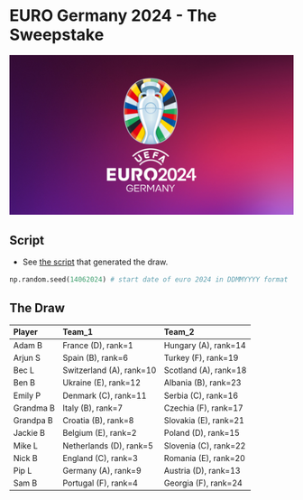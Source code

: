 # EURO Germany 2024 - The Sweepstake

<!-- ![EURO Germany 2024]() -->
<div style="text-align: center;">
    <img src="euro_wallpaper.jpeg" width="512">
</div>

## Script

- See [the script](run_euro24_draw.ipynb) that 
generated the draw. 

```python
np.random.seed(14062024) # start date of euro 2024 in DDMMYYYY format
```

## The Draw

| Player    | Team_1                   | Team_2                |
| :-------- | :----------------------- | :-------------------- |
| Adam B    | France (D), rank=1       | Hungary (A), rank=14  |
| Arjun S   | Spain (B), rank=6        | Turkey (F), rank=19   |
| Bec L     | Switzerland (A), rank=10 | Scotland (A), rank=18 |
| Ben B     | Ukraine (E), rank=12     | Albania (B), rank=23  |
| Emily P   | Denmark (C), rank=11     | Serbia (C), rank=16   |
| Grandma B | Italy (B), rank=7        | Czechia (F), rank=17  |
| Grandpa B | Croatia (B), rank=8      | Slovakia (E), rank=21 |
| Jackie B  | Belgium (E), rank=2      | Poland (D), rank=15   |
| Mike L    | Netherlands (D), rank=5  | Slovenia (C), rank=22 |
| Nick B    | England (C), rank=3      | Romania (E), rank=20  |
| Pip L     | Germany (A), rank=9      | Austria (D), rank=13  |
| Sam B     | Portugal (F), rank=4     | Georgia (F), rank=24  |



